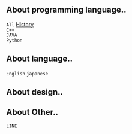 <h2>About programming language..</h1>

`All`
<a href="https://hackmd.io/@greta/ByVDgXhsS">History</a>
<br>
`C++`
<br>
`JAVA`
<br>
`Python`

<h2>About language..</h1>

`English`
`japanese`


<h2>About design..</h1>


<h2>About Other..</h1>

`LINE`
